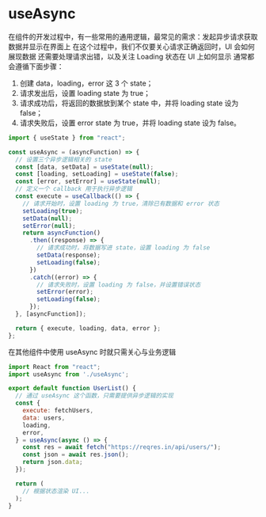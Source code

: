 # useAsync

在组件的开发过程中，有一些常用的通用逻辑，最常见的需求：发起异步请求获取数据并显示在界面上
在这个过程中，我们不仅要关心请求正确返回时，UI 会如何展现数据
还需要处理请求出错，以及关注 Loading 状态在 UI 上如何显示
通常都会遵循下面步骤：

1. 创建 data，loading，error 这 3 个 state；
2. 请求发出后，设置 loading state 为 true；
3. 请求成功后，将返回的数据放到某个 state 中，并将 loading state 设为 false；
4. 请求失败后，设置 error state 为 true，并将 loading state 设为 false。

```js
import { useState } from "react";

const useAsync = (asyncFunction) => {
  // 设置三个异步逻辑相关的 state
  const [data, setData] = useState(null);
  const [loading, setLoading] = useState(false);
  const [error, setError] = useState(null);
  // 定义一个 callback 用于执行异步逻辑
  const execute = useCallback(() => {
    // 请求开始时，设置 loading 为 true，清除已有数据和 error 状态
    setLoading(true);
    setData(null);
    setError(null);
    return asyncFunction()
      .then((response) => {
        // 请求成功时，将数据写进 state，设置 loading 为 false
        setData(response);
        setLoading(false);
      })
      .catch((error) => {
        // 请求失败时，设置 loading 为 false，并设置错误状态
        setError(error);
        setLoading(false);
      });
  }, [asyncFunction]);

  return { execute, loading, data, error };
};
```

在其他组件中使用 useAsync 时就只需关心与业务逻辑

```js
import React from "react";
import useAsync from './useAsync';

export default function UserList() {
  // 通过 useAsync 这个函数，只需要提供异步逻辑的实现
  const {
    execute: fetchUsers,
    data: users,
    loading,
    error,
  } = useAsync(async () => {
    const res = await fetch("https://reqres.in/api/users/");
    const json = await res.json();
    return json.data;
  });

  return (
    // 根据状态渲染 UI...
  );
}

```
